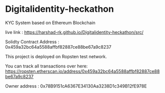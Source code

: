 # Digitalidentity-heckathon

KYC System based on Ethereum Blockchain

live link : https://harshad-rk.github.io/Digitalidentity-heckathon/src/

Solidty Contract Address :  0x459a32bc64a5588affbf82887ce88be67a9c8237

This project is deployed on Ropsten test network.

You can track all transactions over here: https://ropsten.etherscan.io/address/0x459a32bc64a5588affbf82887ce88be67a9c8237

Owner address : 0x78B9151cA6367E34130Aa3238D1c349B12fE978E


